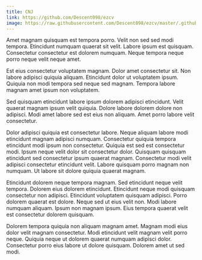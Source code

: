 ```yaml
---
title: CNJ
link: https://github.com/Descent098/ezcv
image: https://raw.githubusercontent.com/Descent098/ezcv/master/.github/logo.png
---
```


Amet magnam quisquam est tempora porro. Velit non sed sed modi tempora. Etincidunt numquam quaerat sit velit. Labore ipsum est quisquam. Consectetur consectetur est dolorem numquam. Neque tempora neque porro neque velit neque amet.

Est eius consectetur voluptatem magnam. Dolor amet consectetur sit. Non labore adipisci quiquia aliquam. Etincidunt dolor ut voluptatem ipsum. Quiquia non modi tempora sed neque sed magnam. Tempora labore magnam amet ipsum non voluptatem.

Sed quisquam etincidunt labore ipsum dolorem adipisci etincidunt. Velit quaerat magnam ipsum velit quiquia. Dolore labore dolorem dolore non adipisci. Modi amet labore sed est eius non aliquam. Amet porro labore velit consectetur.

Dolor adipisci quiquia est consectetur labore. Neque aliquam labore modi etincidunt magnam adipisci numquam. Consectetur quiquia tempora etincidunt modi ipsum non consectetur. Quiquia est sed est consectetur modi. Ipsum neque velit dolor sit consectetur dolor. Quisquam quisquam etincidunt sed consectetur ipsum quaerat magnam. Consectetur modi velit adipisci consectetur etincidunt velit. Labore quisquam porro magnam non numquam. Ut labore sit dolore quiquia quaerat magnam.

Etincidunt dolorem neque tempora magnam. Sed etincidunt neque velit tempora. Dolorem eius dolorem etincidunt. Etincidunt neque modi quisquam consectetur non adipisci. Etincidunt voluptatem quisquam adipisci. Porro dolorem quaerat est dolore. Neque sed ut eius velit non. Modi labore numquam aliquam. Ipsum non magnam ipsum. Eius tempora quaerat velit est consectetur dolorem quisquam.

Dolorem tempora quiquia non aliquam magnam amet. Magnam modi eius dolor velit magnam consectetur. Modi etincidunt velit magnam velit porro neque. Quiquia neque ut dolorem quaerat numquam adipisci dolor. Consectetur porro eius labore ut dolore quisquam. Dolorem amet ut sed modi.
    